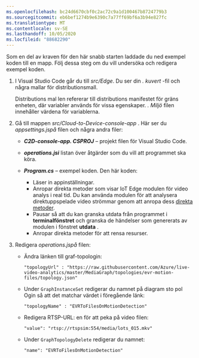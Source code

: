 ```yaml
---
ms.openlocfilehash: bc24d6670cbf0c2ac72c9a1d100467b8724779b3
ms.sourcegitcommit: eb6bef1274b9e6390c7a77ff69bf6a3b94e827fc
ms.translationtype: MT
ms.contentlocale: sv-SE
ms.lasthandoff: 10/05/2020
ms.locfileid: "88682290"
---
```

Som en del av kraven för den här snabb starten laddade du ned exempel koden till en mapp. Följ dessa steg om du vill undersöka och redigera exempel koden.

1. I Visual Studio Code går du till *src/Edge*. Du ser din *. kuvert* -fil och några mallar för distributionsmall.

    Distributions mal len refererar till distributions manifestet för gräns enheten, där variabler används för vissa egenskaper. *. Miljö* filen innehåller värdena för variablerna.
1. Gå till mappen *src/Cloud-to-Device-console-app* . Här ser du *appsettings.jspå* filen och några andra filer:
    * ***C2D-console-app. CSPROJ*** – projekt filen för Visual Studio Code.
    * ***operations.jsi*** listan över åtgärder som du vill att programmet ska köra.
    * ***Program.cs*** – exempel koden. Den här koden:

        * Läser in appinställningar.
        * Anropar direkta metoder som visar IoT Edge modulen för video analys i real tid. Du kan använda modulen för att analysera direktuppspelade video strömmar genom att anropa dess [direkta metoder](../../../direct-methods.md). 
        * Pausar så att du kan granska utdata från programmet i **terminalfönstret** och granska de händelser som genererats av modulen i fönstret **utdata** .
        * Anropar direkta metoder för att rensa resurser.

1. Redigera *operations.jspå* filen:
    * Ändra länken till graf-topologin:

        `"topologyUrl" : "https://raw.githubusercontent.com/Azure/live-video-analytics/master/MediaGraph/topologies/evr-motion-files/topology.json"`
    * Under `GraphInstanceSet` redigerar du namnet på diagram sto pol Ogin så att det matchar värdet i föregående länk:
    
      `"topologyName" : "EVRToFilesOnMotionDetection"`
    * Redigera RTSP-URL: en för att peka på video filen:

        `"value": "rtsp://rtspsim:554/media/lots_015.mkv"`
    * Under `GraphTopologyDelete` redigerar du namnet:

        `"name": "EVRToFilesOnMotionDetection"`
